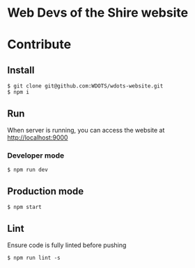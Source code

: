 # Web Devs of the Shire website

# Contribute

## Install

```
$ git clone git@github.com:WDOTS/wdots-website.git
$ npm i
```

## Run 

When server is running, you can access the website at [http://localhost:9000](http://localhost:9000)

### Developer mode

```
$ npm run dev
```

## Production mode

```
$ npm start 
```

## Lint

Ensure code is fully linted before pushing

```
$ npm run lint -s
```
